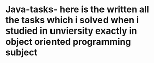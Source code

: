 # Java-tasks- here is the written all the tasks which i solved when i studied in unviersity exactly in object oriented programming subject
